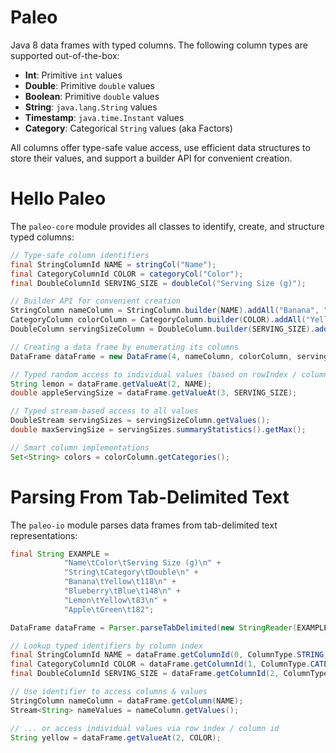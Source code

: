 Paleo
=====
Java 8 data frames with typed columns. The following column types are supported out-of-the-box:

* **Int**: Primitive `int` values
* **Double**: Primitive `double` values
* **Boolean**: Primitive `double` values
* **String**: `java.lang.String` values
* **Timestamp**: `java.time.Instant` values
* **Category**: Categorical `String` values (aka Factors)

All columns offer type-safe value access, use efficient data structures to store their values, and support a
builder API for convenient creation.

Hello Paleo
===========
The `paleo-core` module provides all classes to identify, create, and structure typed columns: 

```java
// Type-safe column identifiers
final StringColumnId NAME = stringCol("Name");
final CategoryColumnId COLOR = categoryCol("Color");
final DoubleColumnId SERVING_SIZE = doubleCol("Serving Size (g)");

// Builder API for convenient creation
StringColumn nameColumn = StringColumn.builder(NAME).addAll("Banana", "Blueberry", "Lemon", "Apple").build();
CategoryColumn colorColumn = CategoryColumn.builder(COLOR).addAll("Yellow", "Blue", "Yellow", "Green").build();
DoubleColumn servingSizeColumn = DoubleColumn.builder(SERVING_SIZE).addAll(118, 148, 83, 182).build();

// Creating a data frame by enumerating its columns
DataFrame dataFrame = new DataFrame(4, nameColumn, colorColumn, servingSizeColumn);

// Typed random access to individual values (based on rowIndex / columnId)
String lemon = dataFrame.getValueAt(2, NAME);
double appleServingSize = dataFrame.getValueAt(3, SERVING_SIZE);

// Typed stream-based access to all values
DoubleStream servingSizes = servingSizeColumn.getValues();
double maxServingSize = servingSizes.summaryStatistics().getMax();

// Smart column implementations
Set<String> colors = colorColumn.getCategories();
```

Parsing From Tab-Delimited Text
===============================
The `paleo-io` module parses data frames from tab-delimited text representations:

```java
final String EXAMPLE =
            "Name\tColor\tServing Size (g)\n" +
            "String\tCategory\tDouble\n" +
            "Banana\tYellow\t118\n" +
            "Blueberry\tBlue\t148\n" +
            "Lemon\tYellow\t83\n" +
            "Apple\tGreen\t182";

DataFrame dataFrame = Parser.parseTabDelimited(new StringReader(EXAMPLE));

// Lookup typed identifiers by column index
final StringColumnId NAME = dataFrame.getColumnId(0, ColumnType.STRING);
final CategoryColumnId COLOR = dataFrame.getColumnId(1, ColumnType.CATEGORY);
final DoubleColumnId SERVING_SIZE = dataFrame.getColumnId(2, ColumnType.DOUBLE);

// Use identifier to access columns & values
StringColumn nameColumn = dataFrame.getColumn(NAME);
Stream<String> nameValues = nameColumn.getValues();

// ... or access individual values via row index / column id 
String yellow = dataFrame.getValueAt(2, COLOR);
```